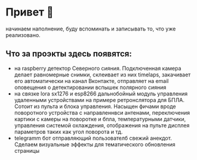 # Привет 👋
начинаем наполнение, буду вспоминать и записывать то, что уже реализовано. 
## Что за проэкты здесь появятся:
- на raspberry детектор Северного сияния. Подключенная камера делает равномерные снимки, склеивает из них timelaps, закачивает его автоматически на канал Вконтакте, отправляет на email оповещения о детектировании вспышек полярного сияния
- на связке lora sx1276 и esp8266 дальнобойный модуль управления удаленными устройствами на примере ретронслятора для БПЛА. Сотоит из пульта и блока управления. Насыщен фичами вроде поворотного устройства с направленнвси антенами, переключения картики с камеры на поворотке и бпла, температурными датчики, управления системой охлаждения, отображения на пульте дисплея параметров таких как угол поворота и тд. 
- telegramm бот отправляющий пользователб свежий анекдот. Сделаем визуальные эффекты для тематического обновления страницы

<!--
**dxqcod/dxqcod** is a ✨ _special_ ✨ repository because its `README.md` (this file) appears on your GitHub profile.

Here are some ideas to get you started:

- 🔭 I’m currently working on ...
- 🌱 I’m currently learning ...
- 👯 I’m looking to collaborate on ...
- 🤔 I’m looking for help with ...
- 💬 Ask me about ...
- 📫 How to reach me: ...
- 😄 Pronouns: ...
- ⚡ Fun fact: ...
-->
